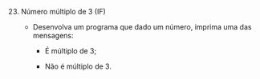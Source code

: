 23. Número múltiplo de 3 (IF)

    - Desenvolva um programa que dado um número, imprima uma das mensagens:
    
        - É múltiplo de 3;
        
        - Não é múltiplo de 3. 
